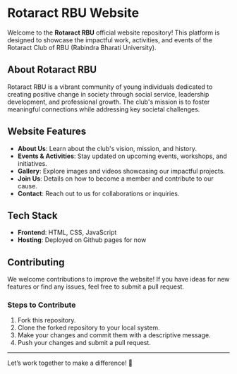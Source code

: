 # Rotaract RBU Website  

Welcome to the **Rotaract RBU** official website repository! This platform is designed to showcase the impactful work, activities, and events of the Rotaract Club of RBU (Rabindra Bharati University).  

## About Rotaract RBU  
Rotaract RBU is a vibrant community of young individuals dedicated to creating positive change in society through social service, leadership development, and professional growth. The club's mission is to foster meaningful connections while addressing key societal challenges.  

## Website Features  
- **About Us**: Learn about the club's vision, mission, and history.  
- **Events & Activities**: Stay updated on upcoming events, workshops, and initiatives.  
- **Gallery**: Explore images and videos showcasing our impactful projects.  
- **Join Us**: Details on how to become a member and contribute to our cause.  
- **Contact**: Reach out to us for collaborations or inquiries.  

## Tech Stack  
- **Frontend**: HTML, CSS, JavaScript  
- **Hosting**: Deployed on Github pages for now 

## Contributing  
We welcome contributions to improve the website! If you have ideas for new features or find any issues, feel free to submit a pull request.  

### Steps to Contribute  
1. Fork this repository.  
2. Clone the forked repository to your local system.  
3. Make your changes and commit them with a descriptive message.  
4. Push your changes and submit a pull request.  

---  
Let’s work together to make a difference! 🚀
